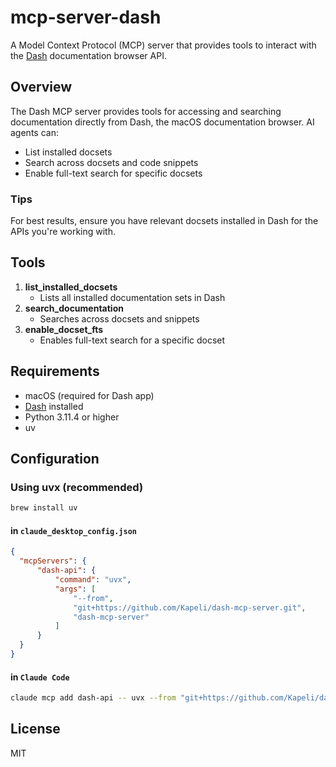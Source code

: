 # mcp-server-dash

A Model Context Protocol (MCP) server that provides tools to interact with the [Dash](https://kapeli.com/dash) documentation browser API.

## Overview

The Dash MCP server provides tools for accessing and searching documentation directly from Dash, the macOS documentation browser. AI agents can:

- List installed docsets
- Search across docsets and code snippets
- Enable full-text search for specific docsets

### Tips

For best results, ensure you have relevant docsets installed in Dash for the APIs you're working with.

## Tools

1. **list_installed_docsets**
   - Lists all installed documentation sets in Dash
2. **search_documentation**
   - Searches across docsets and snippets
3. **enable_docset_fts**
   - Enables full-text search for a specific docset

## Requirements

- macOS (required for Dash app)
- [Dash](https://kapeli.com/dash) installed
- Python 3.11.4 or higher
- uv

## Configuration

### Using uvx (recommended)

```bash
brew install uv
```

#### in `claude_desktop_config.json`

```json
{
  "mcpServers": {
      "dash-api": {
          "command": "uvx",
          "args": [
              "--from",
              "git+https://github.com/Kapeli/dash-mcp-server.git",
              "dash-mcp-server"
          ]
      }
  }
}
```

#### in `Claude Code`

```bash
claude mcp add dash-api -- uvx --from "git+https://github.com/Kapeli/dash-mcp-server.git" "dash-mcp-server"
```


## License

MIT